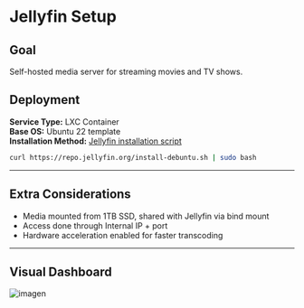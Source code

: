 # Jellyfin Setup

## Goal
Self-hosted media server for streaming movies and TV shows.

## Deployment

**Service Type:** LXC Container  
**Base OS:** Ubuntu 22 template  
**Installation Method:** [Jellyfin installation script](https://jellyfin.org/docs/general/installation/linux)

```bash
curl https://repo.jellyfin.org/install-debuntu.sh | sudo bash
```

---

## Extra Considerations
- Media mounted from 1TB SSD, shared with Jellyfin via bind mount
- Access done through Internal IP + port
- Hardware acceleration enabled for faster transcoding

--- 

## Visual Dashboard
![imagen](https://github.com/user-attachments/assets/7569971a-f7f0-4f17-9b59-faef309789c4)
